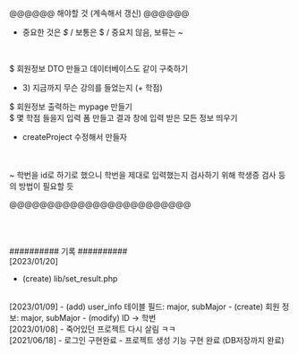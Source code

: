 @@@@@@ 해야할 것 (계속해서 갱신) @@@@@@
- 중요한 것은 *$* / 보통은 $ / 중요치 않음, 보류는 ~
<br>
 
$ 회원정보 DTO 만들고 데이터베이스도 같이 구축하기
 - 3) 지금까지 무슨 강의를 들었는지 (+ 학점)
 
$ 회원정보 출력하는 mypage 만들기
<br>
$ 몇 학점 들을지 입력 폼 만들고 결과 창에 입력 받은 모든 정보 띄우기
 - createProject 수정해서 만들자
<br>
<br>
~ 학번을 id로 하기로 했으니 학번을 제대로 입력했는지 검사하기 위해 학생증 검사 등의 방법이 필요할 듯

@@@@@@@@@@@@@@@@@@@@@@@@
<br> <br> <br> <br>

########## 기록 ##########
<br>
[2023/01/20]
- (create) lib/set_result.php
<br>
[2023/01/09]
- (add) user_info 테이블 필드: major, subMajor
- (create) 회원 정보: major, subMajor
- (modify) ID -> 학번
<br>
 [2023/01/08]
- 죽어있던 프로젝트 다시 살림 ㅋㅋ
<br>
 [2021/06/18]
- 로그인 구현완료
- 프로젝트 생성 기능 구현 완료 (DB저장까지 완료)